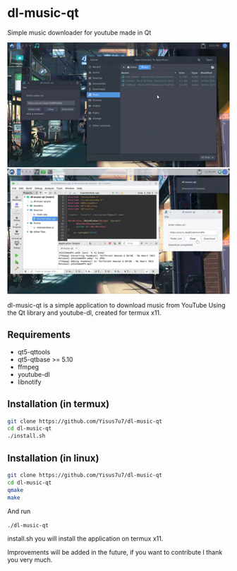 # dl-music-qt
Simple music downloader for youtube made in Qt

![image](Screenshot_20210810-222526.png)
![preview](Screenshot_20210811-112700.png)

dl-music-qt is a simple application to download music from YouTube
Using the Qt library and youtube-dl, created for termux x11.

## Requirements

- qt5-qttools
- qt5-qtbase >= 5.10
- ffmpeg
- youtube-dl
- libnotify

## Installation (in termux)

```bash
git clone https://github.com/Yisus7u7/dl-music-qt
cd dl-music-qt
./install.sh
```

## Installation (in linux)

```bash
git clone https://github.com/Yisus7u7/dl-music-qt
cd dl-music-qt
qmake
make
```

And run

`./dl-music-qt`

install.sh you will install the application on termux x11. 

Improvements will be added in the future, if you want to contribute I thank you very much. 
